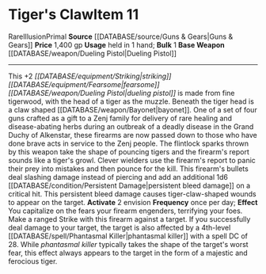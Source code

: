 ﻿---
base_item: '[[DATABASE/weapon/Dueling Pistol|Dueling Pistol]]'
bulk: '1'
id: '1186'
item_category: Weapons
item_subcategory: Specific Magic Weapons
level: '11'
name: Tiger's Claw
price: 1,400 gp
rarity: Rare
school: Illusion
source: '[[DATABASE/source/Guns & Gears|Guns & Gears]]'
trait:
- '[[DATABASE/trait/Illusion|Illusion]]'
- '[[DATABASE/trait/Primal|Primal]]'
- '[[DATABASE/trait/Rare|Rare]]'
type: Item
usage: held in 1 hand

---
# Tiger's Claw<span class="item-type">Item 11</span>

<span class="trait-rare item-trait">Rare</span><span class="item-trait">Illusion</span><span class="item-trait">Primal</span>
**Source** [[DATABASE/source/Guns & Gears|Guns & Gears]]
**Price** 1,400 gp
**Usage** held in 1 hand; **Bulk** 1
**Base Weapon** [[DATABASE/weapon/Dueling Pistol|Dueling Pistol]]

---
This +2 _[[DATABASE/equipment/Striking|striking]] [[DATABASE/equipment/Fearsome|fearsome]] [[DATABASE/weapon/Dueling Pistol|dueling pistol]]_ is made from fine tigerwood, with the head of a tiger as the muzzle. Beneath the tiger head is a claw shaped [[DATABASE/weapon/Bayonet|bayonet]]. One of a set of four guns crafted as a gift to a Zenj family for delivery of rare healing and disease-abating herbs during an outbreak of a deadly disease in the Grand Duchy of Alkenstar, these firearms are now passed down to those who have done brave acts in service to the Zenj people. The flintlock sparks thrown by this weapon take the shape of pouncing tigers and the firearm's report sounds like a tiger's growl. Clever wielders use the firearm's report to panic their prey into mistakes and then pounce for the kill.
 This firearm's bullets deal slashing damage instead of piercing and add an additional 1d6 [[DATABASE/condition/Persistent Damage|persistent bleed damage]] on a critical hit. This persistent bleed damage causes tiger-claw-shaped wounds to appear on the target.
**Activate** <span class="action-icon">2</span> envision **Frequency** once per day; **Effect** You capitalize on the fears your firearm engenders, terrifying your foes. Make a ranged Strike with this firearm against a target. If you successfully deal damage to your target, the target is also affected by a 4th-level [[DATABASE/spell/Phantasmal Killer|phantasmal killer]] with a spell DC of 28. While _phantasmal killer_ typically takes the shape of the target's worst fear, this effect always appears to the target in the form of a majestic and ferocious tiger.